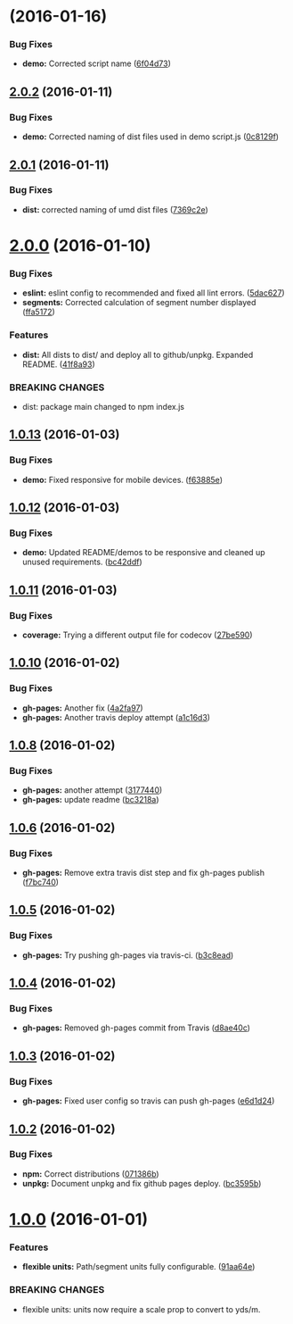 <a name=""></a>
# [](https://github.com/saschwarz/react-svgpathplayer/compare/v2.0.2...v) (2016-01-16)


### Bug Fixes

* **demo:** Corrected script name ([6f04d73](https://github.com/saschwarz/react-svgpathplayer/commit/6f04d73))



<a name="2.0.2"></a>
## [2.0.2](https://github.com/saschwarz/react-svgpathplayer/compare/v2.0.1...v2.0.2) (2016-01-11)


### Bug Fixes

* **demo:** Corrected naming of dist files used in demo script.js ([0c8129f](https://github.com/saschwarz/react-svgpathplayer/commit/0c8129f))



<a name="2.0.1"></a>
## [2.0.1](https://github.com/saschwarz/react-svgpathplayer/compare/v2.0.0...v2.0.1) (2016-01-11)


### Bug Fixes

* **dist:** corrected naming of umd dist files ([7369c2e](https://github.com/saschwarz/react-svgpathplayer/commit/7369c2e))



<a name="2.0.0"></a>
# [2.0.0](https://github.com/saschwarz/react-svgpathplayer/compare/v1.0.13...v2.0.0) (2016-01-10)


### Bug Fixes

* **eslint:** eslint config to recommended and fixed all lint errors. ([5dac627](https://github.com/saschwarz/react-svgpathplayer/commit/5dac627))
* **segments:** Corrected calculation of segment number displayed ([ffa5172](https://github.com/saschwarz/react-svgpathplayer/commit/ffa5172))

### Features

* **dist:** All dists to dist/ and deploy all to github/unpkg. Expanded README. ([41f8a93](https://github.com/saschwarz/react-svgpathplayer/commit/41f8a93))


### BREAKING CHANGES

* dist: package main changed to npm index.js



<a name="1.0.13"></a>
## [1.0.13](https://github.com/saschwarz/react-svgpathplayer/compare/v1.0.12...v1.0.13) (2016-01-03)


### Bug Fixes

* **demo:** Fixed responsive for mobile devices. ([f63885e](https://github.com/saschwarz/react-svgpathplayer/commit/f63885e))



<a name="1.0.12"></a>
## [1.0.12](https://github.com/saschwarz/react-svgpathplayer/compare/v1.0.11...v1.0.12) (2016-01-03)


### Bug Fixes

* **demo:** Updated README/demos to be responsive and cleaned up unused requirements. ([bc42ddf](https://github.com/saschwarz/react-svgpathplayer/commit/bc42ddf))



<a name="1.0.11"></a>
## [1.0.11](https://github.com/saschwarz/react-svgpathplayer/compare/v1.0.10...v1.0.11) (2016-01-03)


### Bug Fixes

* **coverage:** Trying a different output file for codecov ([27be590](https://github.com/saschwarz/react-svgpathplayer/commit/27be590))



<a name="1.0.10"></a>
## [1.0.10](https://github.com/saschwarz/react-svgpathplayer/compare/v1.0.8...v1.0.10) (2016-01-02)


### Bug Fixes

* **gh-pages:** Another fix ([4a2fa97](https://github.com/saschwarz/react-svgpathplayer/commit/4a2fa97))
* **gh-pages:** Another travis deploy attempt ([a1c16d3](https://github.com/saschwarz/react-svgpathplayer/commit/a1c16d3))



<a name="1.0.8"></a>
## [1.0.8](https://github.com/saschwarz/react-svgpathplayer/compare/v1.0.6...v1.0.8) (2016-01-02)


### Bug Fixes

* **gh-pages:** another attempt ([3177440](https://github.com/saschwarz/react-svgpathplayer/commit/3177440))
* **gh-pages:** update readme ([bc3218a](https://github.com/saschwarz/react-svgpathplayer/commit/bc3218a))



<a name="1.0.6"></a>
## [1.0.6](https://github.com/saschwarz/react-svgpathplayer/compare/v1.0.5...v1.0.6) (2016-01-02)


### Bug Fixes

* **gh-pages:** Remove extra travis dist step and fix gh-pages publish ([f7bc740](https://github.com/saschwarz/react-svgpathplayer/commit/f7bc740))



<a name="1.0.5"></a>
## [1.0.5](https://github.com/saschwarz/react-svgpathplayer/compare/v1.0.4...v1.0.5) (2016-01-02)


### Bug Fixes

* **gh-pages:** Try pushing gh-pages via travis-ci. ([b3c8ead](https://github.com/saschwarz/react-svgpathplayer/commit/b3c8ead))



<a name="1.0.4"></a>
## [1.0.4](https://github.com/saschwarz/react-svgpathplayer/compare/v1.0.3...v1.0.4) (2016-01-02)


### Bug Fixes

* **gh-pages:** Removed gh-pages commit from Travis ([d8ae40c](https://github.com/saschwarz/react-svgpathplayer/commit/d8ae40c))



<a name="1.0.3"></a>
## [1.0.3](https://github.com/saschwarz/react-svgpathplayer/compare/v1.0.2...v1.0.3) (2016-01-02)


### Bug Fixes

* **gh-pages:** Fixed user config so travis can push gh-pages ([e6d1d24](https://github.com/saschwarz/react-svgpathplayer/commit/e6d1d24))



<a name="1.0.2"></a>
## [1.0.2](https://github.com/saschwarz/react-svgpathplayer/compare/v1.0.0...v1.0.2) (2016-01-02)


### Bug Fixes

* **npm:** Correct distributions ([071386b](https://github.com/saschwarz/react-svgpathplayer/commit/071386b))
* **unpkg:** Document unpkg and fix github pages deploy. ([bc3595b](https://github.com/saschwarz/react-svgpathplayer/commit/bc3595b))



<a name="1.0.0"></a>
# [1.0.0](https://github.com/saschwarz/react-svgpathplayer/compare/91aa64e...v1.0.0) (2016-01-01)


### Features

* **flexible units:** Path/segment units fully configurable. ([91aa64e](https://github.com/saschwarz/react-svgpathplayer/commit/91aa64e))


### BREAKING CHANGES

* flexible units: units now require a scale prop to convert to yds/m.



